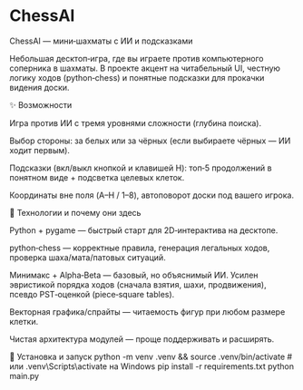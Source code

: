 # ChessAI
ChessAI — мини‑шахматы с ИИ и подсказками

Небольшая десктоп‑игра, где вы играете против компьютерного соперника в шахматы.
В проекте акцент на читабельный UI, честную логику ходов (python‑chess) и понятные подсказки для прокачки видения доски.


✨ Возможности

Игра против ИИ с тремя уровнями сложности (глубина поиска).

Выбор стороны: за белых или за чёрных (если выбираете чёрных — ИИ ходит первым).

Подсказки (вкл/выкл кнопкой и клавишей H): топ‑5 продолжений в понятном виде + подсветка целевых клеток.

Координаты вне поля (A–H / 1–8), автоповорот доски под вашего игрока.


🧩 Технологии и почему они здесь

Python + pygame — быстрый старт для 2D‑интерактива на десктопе.

python‑chess — корректные правила, генерация легальных ходов, проверка шаха/мата/патовых ситуаций.

Минимакс + Alpha‑Beta — базовый, но объяснимый ИИ.
Усилен эвристикой порядка ходов (сначала взятия, шахи, продвижения), псевдо PST‑оценкой (piece‑square tables).

Векторная графика/спрайты — читаемость фигур при любом размере клетки.

Чистая архитектура модулей — проще поддерживать и расширять.


🚀 Установка и запуск
python -m venv .venv && source .venv/bin/activate  # или .venv\Scripts\activate на Windows
pip install -r requirements.txt
python main.py
